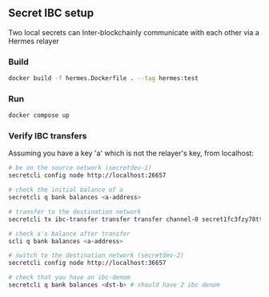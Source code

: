 ## Secret IBC setup
Two local secrets can Inter-blockchainly communicate with each other via a Hermes relayer

### Build
```bash
docker build -f hermes.Dockerfile . --tag hermes:test
```

### Run
```bash
docker compose up
```

### Verify IBC transfers
Assuming you have a key 'a' which is not the relayer's key,
from localhost:
```bash
# be on the source network (secretdev-1)
secretcli config node http://localhost:26657

# check the initial balance of a
secretcli q bank balances <a-address>

# transfer to the destination network
secretcli tx ibc-transfer transfer transfer channel-0 secret1fc3fzy78ttp0lwuujw7e52rhspxn8uj52zfyne 2uscrt --from a

# check a's balance after transfer
scli q bank balances <a-address>

# switch to the destination network (secretdev-2)
secretcli config node http://localhost:36657

# check that you have an ibc-denom
secretcli q bank balances <dst-b> # should have 2 ibc denom
```
